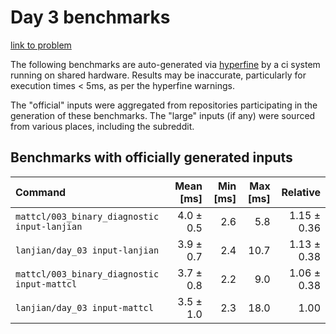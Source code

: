# Day 3 benchmarks

[link to problem](http://adventofcode.com/2021/day/3)

The following benchmarks are auto-generated via [hyperfine](https://github.com/sharkdp/hyperfine) by a ci system running on shared hardware. Results may be inaccurate, particularly for execution times < 5ms, as per the hyperfine warnings.

The "official" inputs were aggregated from repositories participating in the generation of these benchmarks. The "large" inputs (if any) were sourced from various places, including the subreddit.

## Benchmarks with officially generated inputs
| Command | Mean [ms] | Min [ms] | Max [ms] | Relative |
|:---|---:|---:|---:|---:|
| `mattcl/003_binary_diagnostic input-lanjian` | 4.0 ± 0.5 | 2.6 | 5.8 | 1.15 ± 0.36 |
| `lanjian/day_03 input-lanjian` | 3.9 ± 0.7 | 2.4 | 10.7 | 1.13 ± 0.38 |
| `mattcl/003_binary_diagnostic input-mattcl` | 3.7 ± 0.8 | 2.2 | 9.0 | 1.06 ± 0.38 |
| `lanjian/day_03 input-mattcl` | 3.5 ± 1.0 | 2.3 | 18.0 | 1.00 |
